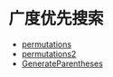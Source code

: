 # **广度优先搜索**

* [permutations](./permutations.md)
* [permutations2](./permutations2.md) 
* [GenerateParentheses](./GenerateParentheses.md) 